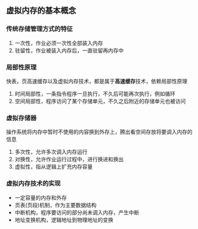## 虚拟内存的基本概念

### 传统存储管理方式的特征

1. 一次性，作业必须一次性全部装入内存
2. 驻留性，作业被装入内存后，一直驻留再内存中

### 局部性原理

快表，页高速缓存以及虚拟内存技术，都是属于**高速缓存**技术，依赖局部性原理

1. 时间局部性，一条指令程序一旦执行，不久后可能再次执行，例如循环
2. 空间局部性，程序访问了某个存储单元，不久之后附近的存储单元也被访问

### 虚拟存储器

操作系统将内存中暂时不使用的内容换到外存上，腾出看空间存放将要调入内存的信息

1. 多次性，允许多次调入内存运行
2. 对换性，允许作业运行过程中，进行换进和换出
3. 虚拟性，指从逻辑上扩充内存容量

### 虚拟内存技术的实现

- 一定容量的内存和外存
- 页表(页段)机制，作为主要数据结构
- 中断机构，程序要访问的部分尚未调入内存，产生中断
- 地址变换机构，逻辑地址到物理地址的变换



